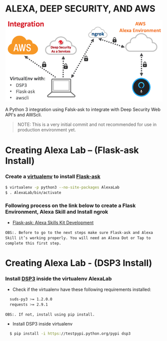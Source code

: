 ALEXA, DEEP SECURITY, AND AWS
===

![](Docs/Architecture/architecture.png)


A Python 3 integration using Falsk-ask to integrate with Deep Security Web API's and AWScli.

>NOTE: This is a very initial commit and not recommended for use in production environment yet.



# Creating Alexa Lab – (Flask-ask Install)

### Create a [virtualenv] to install [Flask-ask]

```sh
$ virtualenv -p python3 --no-site-packages AlexaLab
$ . AlexaLab/bin/activate
```
### Following process on the link below to create a Flask Environment, Alexa Skill and Install ngrok

- [Flask-ask: Alexa Skills Kit Development]

`OBS:. Before to go to the next steps make sure Flask-ask and Alexa Skill it’s working properly. You will need an Alexa Dot or Tap to complete this first step.`



# Creating Alexa Lab - (DSP3 Install)

### Install [DSP3] inside the virtualenv AlexaLab

* Check if the virtualenv have these following requirements installed:
```sh
  suds-py3 >= 1.2.0.0
  requests >= 2.9.1
```
`OBS:. If not, install using pip install.`

* Install DSP3 inside virtualenv

```sh
  $ pip install -i https://testpypi.python.org/pypi dsp3
```









[//]: # (External Links)
[virtualenv]:https://virtualenv.pypa.io/en/stable/
[Flask-ask]:https://github.com/johnwheeler/flask-ask
[Flask-ask: Alexa Skills Kit Development]:https://developer.amazon.com/blogs/post/Tx14R0IYYGH3SKT/flask-ask-a-new-python-framework-for-rapid-alexa-skills-kit-development
[DSP3]:http://dsp3.readthedocs.io/en/latest/
